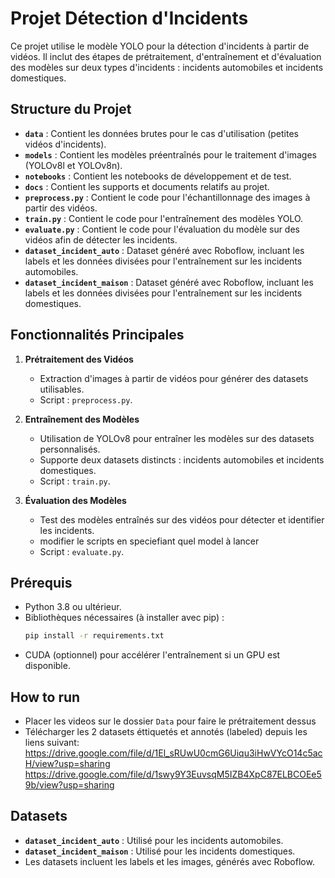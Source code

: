 # Projet Détection d'Incidents

Ce projet utilise le modèle YOLO pour la détection d'incidents à partir de vidéos. Il inclut des étapes de prétraitement, d'entraînement et d'évaluation des modèles sur deux types d'incidents : incidents automobiles et incidents domestiques.

## Structure du Projet

- **`data`** : Contient les données brutes pour le cas d'utilisation (petites vidéos d'incidents).
- **`models`** : Contient les modèles préentraînés pour le traitement d'images (YOLOv8l et YOLOv8n).
- **`notebooks`** : Contient les notebooks  de développement et de test.
- **`docs`** : Contient les supports et documents relatifs au projet.
- **`preprocess.py`** : Contient le code pour l'échantillonnage des images à partir des vidéos.
- **`train.py`** : Contient le code pour l'entraînement des modèles YOLO.
- **`evaluate.py`** : Contient le code pour l'évaluation du modèle sur des vidéos afin de détecter les incidents.
- **`dataset_incident_auto`** : Dataset généré avec Roboflow, incluant les labels et les données divisées pour l'entraînement sur les incidents automobiles.
- **`dataset_incident_maison`** : Dataset généré avec Roboflow, incluant les labels et les données divisées pour l'entraînement sur les incidents domestiques.

## Fonctionnalités Principales

1. **Prétraitement des Vidéos**
   - Extraction d'images à partir de vidéos pour générer des datasets utilisables.
   - Script : `preprocess.py`.

2. **Entraînement des Modèles**
   - Utilisation de YOLOv8 pour entraîner les modèles sur des datasets personnalisés.
   - Supporte deux datasets distincts : incidents automobiles et incidents domestiques.
   - Script : `train.py`.

3. **Évaluation des Modèles**
   - Test des modèles entraînés sur des vidéos pour détecter et identifier les incidents.
   - modifier le scripts en speciefiant quel model à lancer
   - Script : `evaluate.py`.

## Prérequis

- Python 3.8 ou ultérieur.
- Bibliothèques nécessaires (à installer avec pip) :
  ```bash
  pip install -r requirements.txt
  ```
- CUDA (optionnel) pour accélérer l'entraînement si un GPU est disponible.

## How to run

- Placer les videos sur le dossier `Data` pour faire le prétraitement dessus
- Télécharger les 2 datasets éttiquetés et annotés (labeled) depuis les liens suivant:
 https://drive.google.com/file/d/1El_sRUwU0cmG6Uiqu3iHwVYcO14c5acH/view?usp=sharing
 https://drive.google.com/file/d/1swy9Y3EuvsqM5IZB4XpC87ELBCOEe59b/view?usp=sharing


## Datasets

- **`dataset_incident_auto`** : Utilisé pour les incidents automobiles.
- **`dataset_incident_maison`** : Utilisé pour les incidents domestiques.
- Les datasets incluent les labels et les images, générés avec Roboflow.


